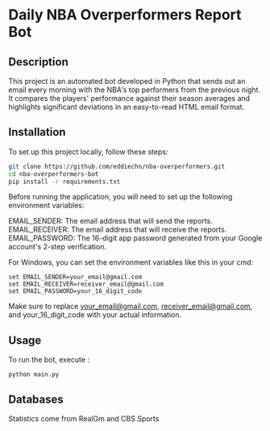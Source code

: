 # Daily NBA Overperformers Report Bot

## Description
This project is an automated bot developed in Python that sends out an email every morning with the NBA's top performers from the previous night. It compares the players' performance against their season averages and highlights significant deviations in an easy-to-read HTML email format.

## Installation

To set up this project locally, follow these steps:

```bash
git clone https://github.com/eddiechn/nba-overperformers.git
cd nba-overperformers-bot
pip install -r requirements.txt

```
Before running the application, you will need to set up the following environment variables:

EMAIL_SENDER: The email address that will send the reports.
EMAIL_RECEIVER: The email address that will receive the reports.
EMAIL_PASSWORD: The 16-digit app password generated from your Google account's 2-step verification.


For Windows, you can set the environment variables like this in your cmd:
```
set EMAIL_SENDER=your_email@gmail.com
set EMAIL_RECEIVER=receiver_email@gmail.com
set EMAIL_PASSWORD=your_16_digit_code
```
Make sure to replace your_email@gmail.com, receiver_email@gmail.com, and your_16_digit_code with your actual information.

## Usage
To run the bot, execute : 
```
python main.py
```

## Databases
Statistics come from RealGm and CBS Sports
